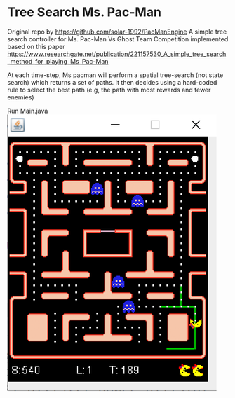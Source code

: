 # Tree Search Ms. Pac-Man
Original repo by https://github.com/solar-1992/PacManEngine
A simple tree search controller for Ms. Pac-Man Vs Ghost Team Competition
implemented based on this paper https://www.researchgate.net/publication/221157530_A_simple_tree_search_method_for_playing_Ms_Pac-Man

At each time-step, Ms pacman will perform a spatial tree-search (not state search) which returns a set of paths.
It then decides using a hard-coded rule to select the best path (e.g, the path with most rewards and fewer enemies)

Run Main.java<br/>
![Alt text](screenshot.png?raw=true "tree search Ms. pacman")

